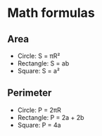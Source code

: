 # Math formulas
## Area
- Circle: S = πR²
- Rectangle: S = ab
- Square: S = a²


     
## Perimeter
- Circle: P = 2πR
- Rectangle: P = 2a + 2b
- Square: P = 4a
